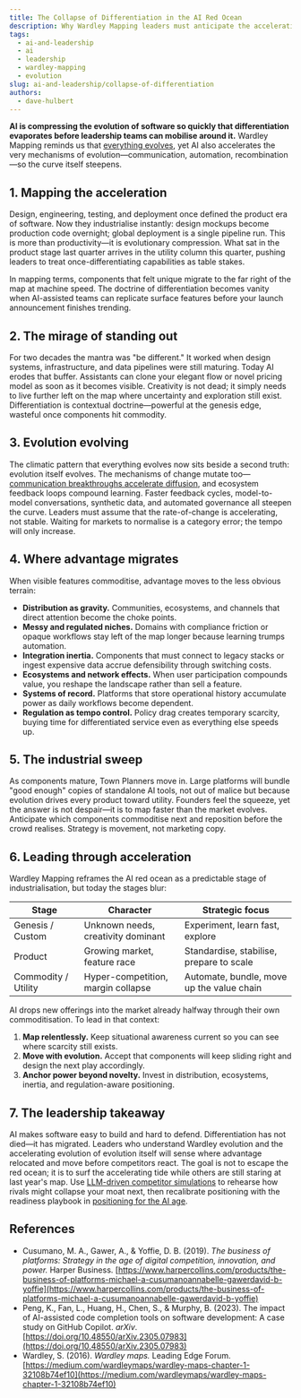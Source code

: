 ```yaml
---
title: The Collapse of Differentiation in the AI Red Ocean
description: Why Wardley Mapping leaders must anticipate the accelerating evolution of software components.
tags:
  - ai-and-leadership
  - ai
  - leadership
  - wardley-mapping
  - evolution
slug: ai-and-leadership/collapse-of-differentiation
authors:
  - dave-hulbert
---
```


**AI is compressing the evolution of software so quickly that differentiation evaporates before leadership teams can mobilise around it.** Wardley Mapping reminds us that [everything evolves](/climatic-patterns/everything-evolves), yet AI also accelerates the very mechanisms of evolution—communication, automation, recombination—so the curve itself steepens.

<!-- truncate -->

## 1. Mapping the acceleration

Design, engineering, testing, and deployment once defined the product era of software. Now they industrialise instantly: design mockups become production code overnight; global deployment is a single pipeline run. This is more than productivity—it is evolutionary compression. What sat in the product stage last quarter arrives in the utility column this quarter, pushing leaders to treat once-differentiating capabilities as table stakes.

In mapping terms, components that felt unique migrate to the far right of the map at machine speed. The doctrine of differentiation becomes vanity when AI-assisted teams can replicate surface features before your launch announcement finishes trending.

## 2. The mirage of standing out

For two decades the mantra was "be different." It worked when design systems, infrastructure, and data pipelines were still maturing. Today AI erodes that buffer. Assistants can clone your elegant flow or novel pricing model as soon as it becomes visible. Creativity is not dead; it simply needs to live further left on the map where uncertainty and exploration still exist. Differentiation is contextual doctrine—powerful at the genesis edge, wasteful once components hit commodity.

## 3. Evolution evolving

The climatic pattern that everything evolves now sits beside a second truth: evolution itself evolves. The mechanisms of change mutate too—[communication breakthroughs accelerate diffusion](/climatic-patterns/evolution-of-communication-mechanisms-can-increase-the-speed-of-evolution-overall-and-the-diffusion-of-a-single-example-of-change), and ecosystem feedback loops compound learning. Faster feedback cycles, model-to-model conversations, synthetic data, and automated governance all steepen the curve. Leaders must assume that the rate-of-change is accelerating, not stable. Waiting for markets to normalise is a category error; the tempo will only increase.

## 4. Where advantage migrates

When visible features commoditise, advantage moves to the less obvious terrain:

- **Distribution as gravity.** Communities, ecosystems, and channels that direct attention become the choke points.
- **Messy and regulated niches.** Domains with compliance friction or opaque workflows stay left of the map longer because learning trumps automation.
- **Integration inertia.** Components that must connect to legacy stacks or ingest expensive data accrue defensibility through switching costs.
- **Ecosystems and network effects.** When user participation compounds value, you reshape the landscape rather than sell a feature.
- **Systems of record.** Platforms that store operational history accumulate power as daily workflows become dependent.
- **Regulation as tempo control.** Policy drag creates temporary scarcity, buying time for differentiated service even as everything else speeds up.

## 5. The industrial sweep

As components mature, Town Planners move in. Large platforms will bundle "good enough" copies of standalone AI tools, not out of malice but because evolution drives every product toward utility. Founders feel the squeeze, yet the answer is not despair—it is to map faster than the market evolves. Anticipate which components commoditise next and reposition before the crowd realises. Strategy is movement, not marketing copy.

## 6. Leading through acceleration

Wardley Mapping reframes the AI red ocean as a predictable stage of industrialisation, but today the stages blur:

| Stage | Character | Strategic focus |
| --- | --- | --- |
| Genesis / Custom | Unknown needs, creativity dominant | Experiment, learn fast, explore |
| Product | Growing market, feature race | Standardise, stabilise, prepare to scale |
| Commodity / Utility | Hyper-competition, margin collapse | Automate, bundle, move up the value chain |

AI drops new offerings into the market already halfway through their own commoditisation. To lead in that context:

1. **Map relentlessly.** Keep situational awareness current so you can see where scarcity still exists.
2. **Move with evolution.** Accept that components will keep sliding right and design the next play accordingly.
3. **Anchor power beyond novelty.** Invest in distribution, ecosystems, inertia, and regulation-aware positioning.

## 7. The leadership takeaway

AI makes software easy to build and hard to defend. Differentiation has not died—it has migrated. Leaders who understand Wardley evolution and the accelerating evolution of evolution itself will sense where advantage relocated and move before competitors react. The goal is not to escape the red ocean; it is to surf the accelerating tide while others are still staring at last year's map. Use [LLM-driven competitor simulations](/blog/ai-and-leadership/llm-competitor-map-simulations) to rehearse how rivals might collapse your moat next, then recalibrate positioning with the readiness playbook in [positioning for the AI age](/blog/ai-and-leadership/positioning-readiness).

## References

- Cusumano, M. A., Gawer, A., & Yoffie, D. B. (2019). *The business of platforms: Strategy in the age of digital competition, innovation, and power.* Harper Business. [https://www.harpercollins.com/products/the-business-of-platforms-michael-a-cusumanoannabelle-gawerdavid-b-yoffie](https://www.harpercollins.com/products/the-business-of-platforms-michael-a-cusumanoannabelle-gawerdavid-b-yoffie)
- Peng, K., Fan, L., Huang, H., Chen, S., & Murphy, B. (2023). The impact of AI-assisted code completion tools on software development: A case study on GitHub Copilot. *arXiv*. [https://doi.org/10.48550/arXiv.2305.07983](https://doi.org/10.48550/arXiv.2305.07983)
- Wardley, S. (2016). *Wardley maps.* Leading Edge Forum. [https://medium.com/wardleymaps/wardley-maps-chapter-1-32108b74ef10](https://medium.com/wardleymaps/wardley-maps-chapter-1-32108b74ef10)
